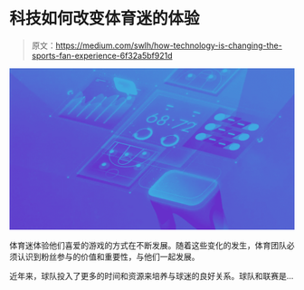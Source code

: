 # 科技如何改变体育迷的体验

> 原文：<https://medium.com/swlh/how-technology-is-changing-the-sports-fan-experience-6f32a5bf921d>

![](img/00e5bb6716210b08b963859ca6182f82.png)

体育迷体验他们喜爱的游戏的方式在不断发展。随着这些变化的发生，体育团队必须认识到粉丝参与的价值和重要性，与他们一起发展。

近年来，球队投入了更多的时间和资源来培养与球迷的良好关系。球队和联赛是…